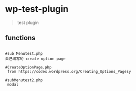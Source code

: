 # wp-test-plugin
>test plugin

## functions
```index

#sub Menutest.php
自己编写的 create option page

#CreateOptionPage.php
 from https://codex.wordpress.org/Creating_Options_Pagesy

#subMenutest2.php
 modal

```
